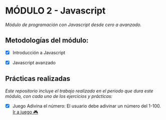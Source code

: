 # MÓDULO 2 - Javascript

*Módulo de programación con Javascript desde cero a avanzado.*



## Metodologías del módulo:

- [X] Introducción a Javascript

- [X] Javascript avanzado



## Prácticas realizadas
*Este repositorio incluye el trabajo realizado en el periodo que dura este módulo, con cada uno de los ejercicios y prácticas:*

- [X] Juego Adivina el número: El usuario debe adivinar un número del 1-100. [Ir a juego  :video_game:](https://mariarte.github.io/HAB--Mod2-Javascript/Actividades%20Extra%20Propias/Juego%20adivina%20el%20numero)

